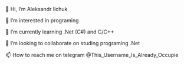 👋 Hi, I’m Aleksandr Ilchuk

👀 I’m interested in programing

🌱 I’m currently learning .Net (C#) and C/C++

💞️ I’m looking to collaborate on studing programing .Net

📫 How to reach me on telegram @This_Username_Is_Already_Occupie
